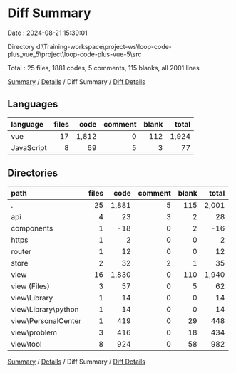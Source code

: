 # Diff Summary

Date : 2024-08-21 15:39:01

Directory d:\\Training-workspace\\project-ws\\loop-code-plus_vue_5\\project\\loop-code-plus-vue-5\\src

Total : 25 files,  1881 codes, 5 comments, 115 blanks, all 2001 lines

[Summary](results.md) / [Details](details.md) / Diff Summary / [Diff Details](diff-details.md)

## Languages
| language | files | code | comment | blank | total |
| :--- | ---: | ---: | ---: | ---: | ---: |
| vue | 17 | 1,812 | 0 | 112 | 1,924 |
| JavaScript | 8 | 69 | 5 | 3 | 77 |

## Directories
| path | files | code | comment | blank | total |
| :--- | ---: | ---: | ---: | ---: | ---: |
| . | 25 | 1,881 | 5 | 115 | 2,001 |
| api | 4 | 23 | 3 | 2 | 28 |
| components | 1 | -18 | 0 | 2 | -16 |
| https | 1 | 2 | 0 | 0 | 2 |
| router | 1 | 12 | 0 | 0 | 12 |
| store | 2 | 32 | 2 | 1 | 35 |
| view | 16 | 1,830 | 0 | 110 | 1,940 |
| view (Files) | 3 | 57 | 0 | 5 | 62 |
| view\\Library | 1 | 14 | 0 | 0 | 14 |
| view\\Library\\python | 1 | 14 | 0 | 0 | 14 |
| view\\PersonalCenter | 1 | 419 | 0 | 29 | 448 |
| view\\problem | 3 | 416 | 0 | 18 | 434 |
| view\\tool | 8 | 924 | 0 | 58 | 982 |

[Summary](results.md) / [Details](details.md) / Diff Summary / [Diff Details](diff-details.md)